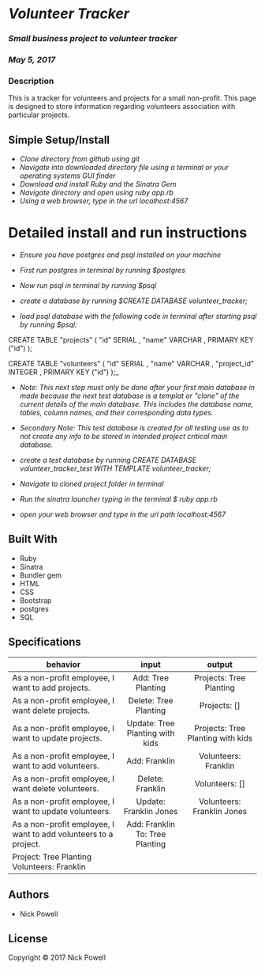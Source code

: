 # _Volunteer Tracker_

### _Small business project to volunteer tracker_
### _May 5, 2017_


### Description

This is a tracker for volunteers and projects for a small non-profit. This page is designed to store information regarding volunteers association with particular projects.

## Simple Setup/Install

* _Clone directory from github using git_
* _Navigate into downloaded directory file using a terminal or your operating systems GUI finder_
* _Download and install Ruby and the Sinatra Gem_
* _Navigate directory and open using ruby app.rb_
* _Using a web browser, type in the url localhost:4567_

# Detailed install and run instructions

* _Ensure you have postgres and psql installed on your machine_

* _First run postgres in terminal by running $postgres_

* _Now run psql in terminal by running $psql_

* _create a database by running $CREATE DATABASE volunteer_tracker;_

* _load psql database with the following code in terminal after starting psql by running $psql:_


CREATE TABLE "projects" (
"id"  SERIAL ,
"name" VARCHAR ,
PRIMARY KEY ("id")
);

CREATE TABLE "volunteers" (
"id"  SERIAL ,
"name" VARCHAR ,
"project_id" INTEGER ,
PRIMARY KEY ("id")
);_

* _Note: This next step must only be done after your first main database in made because the next test database is a templat or "clone" of the current details of the main database. This includes the database name, tables, column names, and their corresponding data types._

* _Secondary Note: This test database is created for all testing use as to not create any info to be stored in intended project critical main database._

* _create a test database by running CREATE DATABASE volunteer_tracker_test WITH TEMPLATE volunteer_tracker;_

* _Navigate to cloned project folder in terminal_

* _Run the sinatra launcher typing in the terminal $ ruby app.rb_

* _open your web browser and type in the url path localhost:4567_


## Built With

* Ruby
* Sinatra
* Bundler gem
* HTML
* CSS
* Bootstrap
* postgres
* SQL



## Specifications

| behavior |  input   |  output  |
|----------|:--------:|:--------:|
|As a non-profit employee, I want to add projects.|Add: Tree Planting|Projects: Tree Planting|
|As a non-profit employee, I want delete projects.|Delete: Tree Planting|Projects: []|
|As a non-profit employee, I want to update projects.|Update: Tree Planting with kids|Projects: Tree Planting with kids|
|As a non-profit employee, I want to add volunteers.|Add: Franklin|Volunteers: Franklin|
|As a non-profit employee, I want delete volunteers.|Delete: Franklin|Volunteers: []|
|As a non-profit employee, I want to update volunteers.|Update: Franklin Jones|Volunteers: Franklin Jones|
|As a non-profit employee, I want to add volunteers to a project.|Add: Franklin To: Tree Planting|
|Project: Tree Planting Volunteers: Franklin|
## Authors

* Nick Powell

## License

Copyright © 2017 Nick Powell
